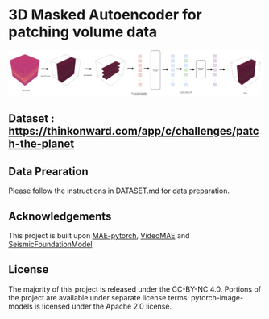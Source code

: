 # 3D Masked Autoencoder for patching volume data 

![Arch](wide.png)


## Dataset : https://thinkonward.com/app/c/challenges/patch-the-planet

## Data Prearation
Please follow the instructions in DATASET.md for data preparation.

## Acknowledgements
This project is built upon [MAE-pytorch](https://github.com/facebookresearch/mae), [VideoMAE](https://github.com/MCG-NJU/VideoMAE) and [SeismicFoundationModel](https://github.com/shenghanlin/SeismicFoundationModel)
## License

The majority of this project is released under the CC-BY-NC 4.0. Portions of the project are available under separate license terms: pytorch-image-models is licensed under the Apache 2.0 license.
